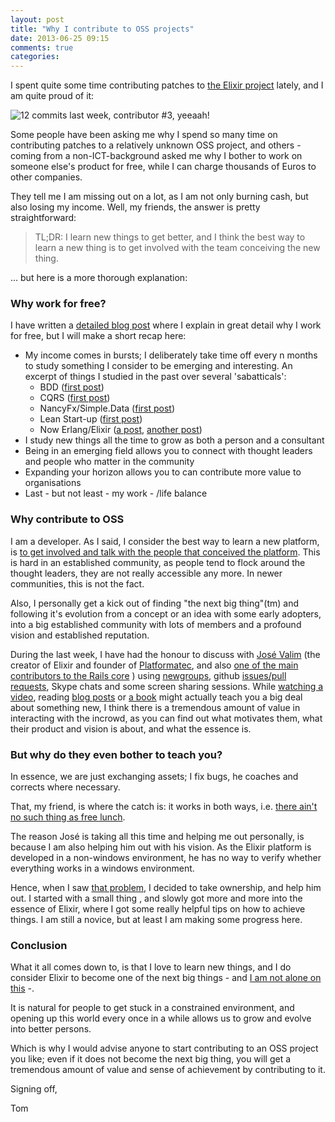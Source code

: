 ```yaml
---
layout: post
title: "Why I contribute to OSS projects"
date: 2013-06-25 09:15
comments: true
categories: 
---
```


I spent quite some time contributing patches to [the Elixir project](http://elixir-lang.org/) lately, and I am quite proud of it:

![12 commits last week, contributor #3, yeeaah!](http://i.snag.gy/tDU35.jpg)

Some people have been asking me why I spend so many time on contributing patches to a relatively unknown OSS project, and others - coming 
from a non-ICT-background asked me why I bother to work on someone else's product for free, while I can charge thousands of
Euros to other companies.

They tell me I am missing out on a lot, as I am not only burning cash, but also losing my income. Well, my friends, the answer
is pretty straightforward:
<!-- more -->
> TL;DR: I learn new things to get better, and I think the best way to learn a new thing is to get involved with the team 
  conceiving the new thing.

... but here is a more thorough explanation:

### Why work for free?

I have written a [detailed blog post](http://tojans.me/blog/2013/03/30/freedom-learning-stuff-doing-consulting-aka-the-fun-and-money-balance/) 
where I explain in great detail why I work for free, but I will make a short recap here:

- My income comes in bursts; I deliberately take time off every n months to study something I consider to be emerging and interesting. An excerpt of things I studied in the 
past over several 'sabatticals':
    - BDD ([first post](http://tojans.me/blog/2009/11/03/a-new-bdd-framework-in-.net-aubergine/))
    - CQRS ([first post](http://tojans.me/blog/2010/09/01/winning-the-game-with-cqrs-event-sourcing-and-bdd/))
    - NancyFx/Simple.Data ([first post](http://tojans.me/blog/2011/03/07/continuous-thinking-just-ship-it-the-story-of-nerdbeers/))
    - Lean Start-up ([first post](http://tojans.me/blog/2012/02/28/project-%23startup10-learning-to-build-your-own-business/))
    - Now Erlang/Elixir ([a post](http://tojans.me/blog/2013/05/17/erlang-camp-amsterdam-why-you-should-follow-it-and-getting-started-with-erlang-and-axiom/),
    [another post](http://tojans.me/blog/2013/06/09/installing-and-compiling-elixir-and-the-dynamo-web-framework-on-windows/))
- I study new things all the time to grow as both a person and a consultant
- Being in an emerging field allows you to connect with thought leaders and people who matter in the community
- Expanding your horizon allows you to can contribute more value to organisations
- Last - but not least - my work - /life balance

### Why contribute to OSS

I am a developer. As I said, I consider the best way to learn a new platform, is [to get involved and talk with the people that
conceived the platform](http://tojans.me/blog/2011/03/16/continuous-thinking-nerdbeers-continued-we-all-win/). 
This is hard in an established community, as people tend to flock around the thought leaders, they are not really accessible any 
more. In newer communities, this is not the fact. 

Also, I personally get a kick out of finding "the next big thing"(tm) and following it's evolution from a concept or an idea with 
some early adopters, into a big established community with lots of members and a profound vision and established reputation.

During the last week, I have had the honour to discuss with [Jos&eacute; Valim](https://twitter.com/josevalim) (the creator of Elixir and 
founder of [Platformatec](http://plataformatec.com.br/), and also [one of the main contributors to the Rails core](http://rubyonrails.org/core)
) using [newgroups](https://groups.google.com/forum/#!forum/elixir-lang-talk), github 
[issues/pull requests](https://github.com/elixir-lang/elixir/issues?labels=&page=1&state=open), Skype chats and some screen sharing 
sessions. While [watching a video](http://www.youtube.com/watch?v=hht9s6nAAx8), reading 
[blog posts](http://benjamintanweihao.github.io/blog/2013/06/13/elixir-for-the-lazy-impatient-and-busy-lists-and-recursion/) or 
[a book](http://pragprog.com/book/elixir/programming-elixir) might actually teach you a big deal about something new, I think there 
is a tremendous amount of value in interacting with the incrowd, as you can find out what motivates them, what their product and 
vision is about, and what the essence is.

### But why do they even bother to teach you?

In essence, we are just exchanging assets; I fix bugs, he coaches and corrects where necessary. 

That, my friend, is where the catch is: it works in both ways, i.e. 
[there ain't no such thing as free lunch](http://en.wikipedia.org/wiki/There_ain't_no_such_thing_as_a_free_lunch).

The reason Jos&eacute; is taking all this time and helping me out personally, is because I am also helping him out with his vision. As the 
Elixir platform is developed in a non-windows environment, he has no way to verify whether everything works in a windows environment.

Hence, when I saw [that problem](https://github.com/elixir-lang/elixir/issues/1231), I decided to take ownership, and help him out. 
I started with a small thing , and slowly got more and more into the essence of Elixir, where I got some really helpful tips on
how to achieve things. I am still a novice, but at least I am making some progress here.

### Conclusion

What it all comes down to, is that I love to learn new things, and I do consider Elixir to become one of the next big things - and 
[I am not alone on this](http://benjamintanweihao.github.io/blog/2013/06/08/why-my-next-programming-language-is-elixir/) -.

It is natural for people to get stuck in a constrained environment, and opening up this world every once in a while allows us to
grow and evolve into better persons. 

Which is why I would advise anyone to start contributing to an OSS project you like; even if it does not become the next big thing, 
you will get a tremendous amount of value and sense of achievement by contributing to it.

Signing off,

Tom